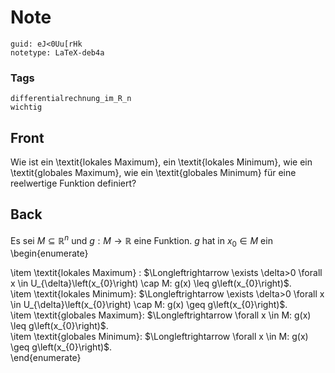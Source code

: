 # Note
```
guid: eJ<0Uu[rHk
notetype: LaTeX-deb4a
```

### Tags
```
differentialrechnung_im_R_n
wichtig
```

## Front
Wie ist ein \textit{lokales Maximum}, ein \textit{lokales Minimum}, wie ein \textit{globales Maximum}, wie ein \textit{globales Minimum} für eine reelwertige Funktion definiert?

## Back
Es sei $M \subseteq \mathbb{R}^{n}$ und $g: M \rightarrow \mathbb{R}$ eine Funktion. $g$ hat in $x_{0} \in M$ ein
\begin{enumerate}
<div>\item <span>\textit{</span><span>lokales Maximum</span><span>} : $\Longleftrightarrow \exists \delta>0 \forall x \in U_{\delta}\left(x_{0}\right) \cap M: g(x) \leq g\left(x_{0}\right)$.</span></div><div>\item \textit{<span>lokales Minimum</span><span>}: $\Longleftrightarrow \exists \delta>0 \forall x \in U_{\delta}\left(x_{0}\right) \cap M: g(x) \geq g\left(x_{0}\right)$.</span></div><div>\item \textit{<span>globales Maximum</span><span>}: $\Longleftrightarrow \forall x \in M: g(x) \leq g\left(x_{0}\right)$.</span></div><div>\item \textit{<span>globales Minimum</span><span>}: $\Longleftrightarrow \forall x \in M: g(x) \geq g\left(x_{0}\right)$.</span></div><div>\end{enumerate}</div>
